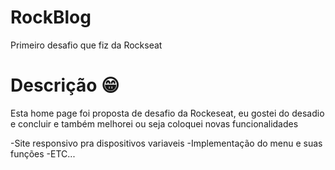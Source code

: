 # RockBlog
 Primeiro desafio que fiz da Rockseat

# Descrição 😁
Esta home page foi proposta de desafio da Rockeseat, eu gostei do desadio e concluir e também melhorei ou seja coloquei novas funcionalidades

-Site responsivo pra dispositivos variaveis 
-Implementação do menu e suas funções
-ETC...

